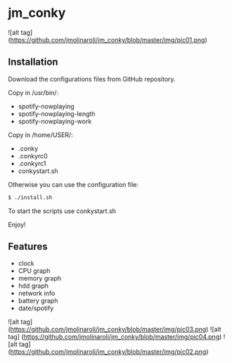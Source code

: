 jm_conky 
=====

![alt tag] (https://github.com/jmolinaroli/jm_conky/blob/master/img/pic01.png)


Installation
------------

Download the configurations files from GitHub repository.

Copy in /usr/bin/:
* spotify-nowplaying
* spotify-nowplaying-length
* spotify-nowplaying-work

Copy in /home/USER/:
* .conky
* .conkyrc0
* .conkyrc1
* conkystart.sh

Otherwise you can use the configuration file:

```sh
$ ./install.sh
```

To start the scripts use conkystart.sh

Enjoy!

Features
--------

* clock
* CPU graph
* memory graph
* hdd graph
* network info
* battery graph
* date/spotify 



![alt tag] (https://github.com/jmolinaroli/jm_conky/blob/master/img/pic03.png)
![alt tag] (https://github.com/jmolinaroli/jm_conky/blob/master/img/pic04.png)
![alt tag] (https://github.com/jmolinaroli/jm_conky/blob/master/img/pic02.png)
